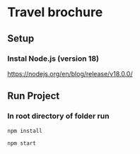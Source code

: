 # Travel brochure

## Setup

### Instal Node.js (version 18)

https://nodejs.org/en/blog/release/v18.0.0/

## Run Project

### In root directory of folder run

```shell
npm install
```

```shell
npm start
```
